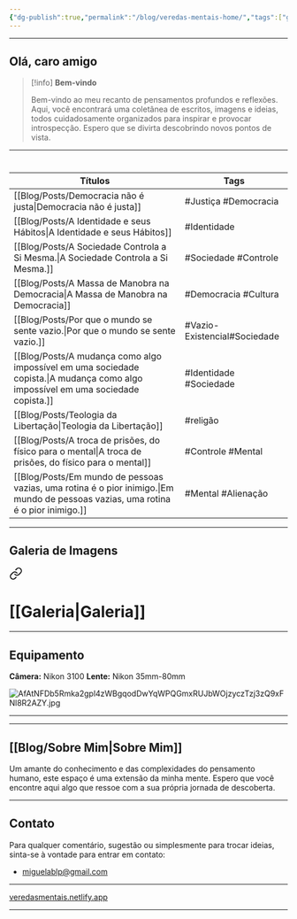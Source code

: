 ```yaml
---
{"dg-publish":true,"permalink":"/blog/veredas-mentais-home/","tags":["gardenEntry"],"noteIcon":""}
---
```


---

## Olá, caro amigo

> [!info] **Bem-vindo**
>
> Bem-vindo ao meu recanto de pensamentos profundos e reflexões. Aqui, você encontrará uma coletânea de escritos, imagens e ideias, todos cuidadosamente organizados para inspirar e provocar introspecção. Espero que se divirta descobrindo novos pontos de vista.

---
# 
<div class="transclusion internal-embed is-loaded"><div class="markdown-embed">



| **Títulos**                                                                                                                       | Tags                         |
| --------------------------------------------------------------------------------------------------------------------------------- | ---------------------------- |
| [[Blog/Posts/Democracia não é justa\|Democracia não é justa]]                                                                     | #Justiça #Democracia         |
| [[Blog/Posts/A Identidade e seus Hábitos\|A Identidade e seus Hábitos]]                                                           | #Identidade                  |
| [[Blog/Posts/A Sociedade Controla a Si Mesma.\|A Sociedade Controla a Si Mesma.]]                                                 | #Sociedade #Controle         |
| [[Blog/Posts/A Massa de Manobra na Democracia\|A Massa de Manobra na Democracia]]                                                 | #Democracia #Cultura         |
| [[Blog/Posts/Por que o mundo se sente vazio.\|Por que o mundo se sente vazio.]]                                                   | #Vazio-Existencial#Sociedade |
| [[Blog/Posts/A mudança como algo impossível em uma sociedade copista.\|A mudança como algo impossível em uma sociedade copista.]] | #Identidade #Sociedade       |
| [[Blog/Posts/Teologia da Libertação\|Teologia da Libertação]]                                                                     | #religão                     |
| [[Blog/Posts/A troca de prisões, do físico para o mental\|A troca de prisões, do físico para o mental]]                           | #Controle #Mental            |
| [[Blog/Posts/Em mundo de pessoas vazias, uma rotina é o pior inimigo.\|Em mundo de pessoas vazias, uma rotina é o pior inimigo.]] | #Mental #Alienação           |


</div></div>


---

## Galeria de Imagens


<div class="transclusion internal-embed is-loaded"><a class="markdown-embed-link" href="/blog/imagens/galeria-de-imagens/" aria-label="Open link"><svg xmlns="http://www.w3.org/2000/svg" width="24" height="24" viewBox="0 0 24 24" fill="none" stroke="currentColor" stroke-width="2" stroke-linecap="round" stroke-linejoin="round" class="svg-icon lucide-link"><path d="M10 13a5 5 0 0 0 7.54.54l3-3a5 5 0 0 0-7.07-7.07l-1.72 1.71"></path><path d="M14 11a5 5 0 0 0-7.54-.54l-3 3a5 5 0 0 0 7.07 7.07l1.71-1.71"></path></svg></a><div class="markdown-embed">




# [[Galeria\|Galeria]]

---

## Equipamento

**Câmera:** Nikon 3100
**Lente:** Nikon 35mm-80mm

![AfAtNFDb5Rmka2gpl4zWBgqodDwYqWPQGmxRUJbWOjzyczTzj3zQ9xFNl8R2AZY.jpg](/img/user/Blog/Media/AfAtNFDb5Rmka2gpl4zWBgqodDwYqWPQGmxRUJbWOjzyczTzj3zQ9xFNl8R2AZY.jpg)

---


</div></div>


---

## [[Blog/Sobre Mim\|Sobre Mim]]

Um amante do conhecimento e das complexidades do pensamento humano, este espaço é uma extensão da minha mente. Espero que você encontre aqui algo que ressoe com a sua própria jornada de descoberta.

---

## Contato

Para qualquer comentário, sugestão ou simplesmente para trocar ideias, sinta-se à vontade para entrar em contato:

- miguelablp@gmail.com

---

[veredasmentais.netlify.app](https://veredasmentais.netlify.app/)

---